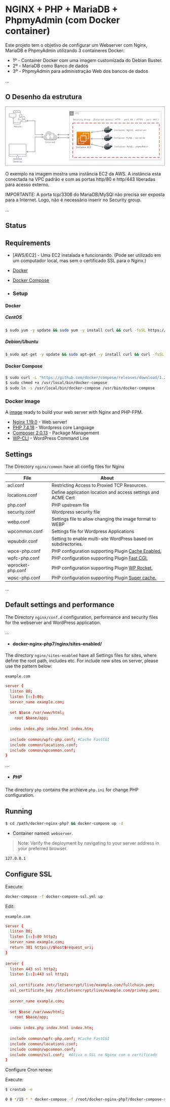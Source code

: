 # NGINX + PHP + MariaDB + PhpmyAdmin (com Docker container)

Este projeto tem o objetivo de configurar um Webserver com Nginx, MariaDB e PhpmyAdmin utilizando 3 containeres Docker:

+ 1º - Container Docker com uma imagem customizada do Debian Buster.
+ 2º - MariaDB como Banco de dados
+ 3º - PhpmyAdmin para administração Web dos bancos de dados

...
## O Desenho da estrutura

![N|Solid](docs/imgs/docker-nginx-php-mysql.drawio.jpg)


O exemplo na imagem mostra uma instância EC2 da AWS. A instância esta conectada na VPC padrão e com as portas http/80 e http/443 liberadas para acesso externo.

IMPORTANTE: A porta tcp/3306 do MariaDB/MySQl não precisa ser exposta para a Internet. Logo, não é necessário inserir no Security group.

...
## Status


## Requirements

- [AWS/EC2] - Uma EC2 instalada e funcionando. (Pode ser utilizado em um computador local, mas sem o certificado SSL para o Nginx.)
- [Docker](https://www.docker.com/)
- [Docker Compose](https://docs.docker.com/compose/)


- ### Setup


#### Docker
##### CentOS
```sh
$ sudo yum -y update && sudo yum -y install curl && curl -fsSL https://get.docker.com | bash
```
##### Debian/Ubuntu
```sh
$ sudo apt-get -y update && sudo apt-get -y install curl && curl -fsSL https://get.docker.com | bash
```

#### Docker Compose
```sh
$ sudo curl -L "https://github.com/docker/compose/releases/download/1.27.4/docker-compose-$(uname -s)-$(uname -m)" -o /usr/local/bin/docker-compose
$ sudo chmod +x /usr/local/bin/docker-compose
$ sudo ln -s /usr/local/bin/docker-compose /usr/bin/docker-compose
```

### Docker image

A [image](https://hub.docker.com/r/linuxsolutions/server-web-nginx-php-fpm) ready to build your web server with Nginx and PHP-FPM.

* [Nginx 1.19.0](https://www.nginx.com/) - Web server!
* [PHP 7.4.18](https://www.php.net/) - Wordpress core Language
* [Composer 2.0.13](https://getcomposer.org/doc/00-intro.md) - Package Management
* [WP-CLI](https://developer.wordpress.org/cli/commands/) - WordPress Command Line

## Settings

The Directory `nginx/common` have all config files for Nginx

| File | About |
| ------ | ------ |
| acl.conf | Restricting Access to Proxied TCP Resources. |
| locations.conf | Define application location and access settings and ACME Cert | 
| php.conf | PHP upstream file  |
| security.conf | Wordpress security file |
| webp.conf | Settings file to allow changing the image format to WEBP |
| wpcommon.conf | Settings file for Wordpress Applications |
| wpsubdir.conf | Setting to enable multi-site WordPress based on subdirectories. |
| wpce-php.conf | PHP configuration supporting Plugin [Cache Enabled.](https://wordpress.org/plugins/cache-enabler/) |
| wpfc-php.conf | PHP configuration supporting Plugin [Fast CGI.](https://wordpress.org/plugins/nginx-cache/) |
| wprocket-php.conf | PHP configuration supporting Plugin [WP Rocket.](https://wpengine.com/solution-center/wp-rocket/#:~:text=WP%20Rocket%20is%20a%20premium,users%20as%20well%20as%20beginners.) |
| wpsc-php.conf | PHP configuration supporting Plugin [Super cache.](https://br.wordpress.org/plugins/wp-super-cache/) |

...
## Default settings and performance

The Directory `nginx/conf.d` configuration, performance and security files for the webserver and WordPress application.

...
- #### docker-nginx-php7/nginx/sites-enabled/

The directory `nginx/sites-enabled`  have all Settings files for sites, where define the root path, includes etc. For include new sites on server, please use the pattern below:

`example.com`
```conf
server {
  listen 80;
  listen [::]:80;
  server_name example.com;

  set $base /var/www/html;
	root $base/app;

  index index.php index.html index.htm;

  include common/wpfc-php.conf; #Cache FastCGI
  include common/locations.conf;
  include common/wpcommon.conf;  
}
```

...
- ##### PHP
The directory `php` contains the archieve `php.ini` for change PHP configuration.


## Running

```sh
$ cd /path/docker-nginx-php7 && docker-compose up -d
```
* Container named: `webserver`.

> Note: Verify the deployment by navigating to your server address in
your preferred browser.

```sh
127.0.0.1
```

## Configure SSL

Execute:

```sh
docker-compose -f docker-compose-ssl.yml up
```

Edit:

`example.com`

```conf
server {
  listen 80;
  listen [::]:80 http2;
  server_name example.com;
  return 301 https://$host$request_uri;
}

server {
  listen 443 ssl http2;
  listen [::]:443 ssl http2;

  ssl_certificate /etc/letsencrypt/live/example.com/fullchain.pem;
  ssl_certificate_key /etc/letsencrypt/live/example.com/privkey.pem;
  
  server_name example.com;

  set $base /var/www/html;
	root $base/app;

  index index.php index.html index.htm;

  include common/wpfc-php.conf; #Cache FastCGI
  include common/locations.conf;
  include common/wpcommon.conf;  
  include common/ssl.conf;  #Ativa o SSL no Nginx com o certificado
}
```

Configure Cron renew:

Execute:

```sh
$ crontab -e
```

```sh
0 0 */15 * * docker-compose -f /root/docker-nginx-php7/docker-compose-ssl.yml up && docker kill -s HUP server >/dev/null 2>&1
```

